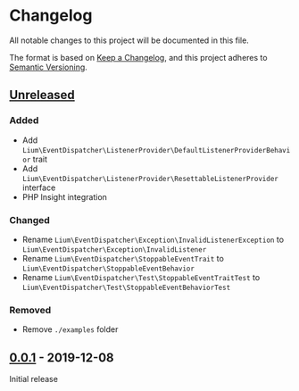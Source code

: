 # Changelog

All notable changes to this project will be documented in this file.

The format is based on [Keep a Changelog](https://keepachangelog.com/en/1.0.0/),
and this project adheres to [Semantic Versioning](https://semver.org/spec/v2.0.0.html).

<!--

## [Unreleased]

### Added

### Changed

### Removed

-->

## [Unreleased]

### Added

- Add `Lium\EventDispatcher\ListenerProvider\DefaultListenerProviderBehavior` trait
- Add `Lium\EventDispatcher\ListenerProvider\ResettableListenerProvider` interface
- PHP Insight integration

### Changed

- Rename `Lium\EventDispatcher\Exception\InvalidListenerException` to `Lium\EventDispatcher\Exception\InvalidListener`
- Rename `Lium\EventDispatcher\StoppableEventTrait` to `Lium\EventDispatcher\StoppableEventBehavior`
- Rename `Lium\EventDispatcher\Test\StoppableEventTraitTest` to `Lium\EventDispatcher\Test\StoppableEventBehaviorTest`

### Removed

- Remove `./examples` folder

## [0.0.1] - 2019-12-08

Initial release

[unreleased]: https://github.com/Lium-Framework/event-dispatcher/compare/v0.1.0...master
[0.0.1]: https://github.com/Lium-Framework/event-dispatcher/releases/tag/v0.1.0
